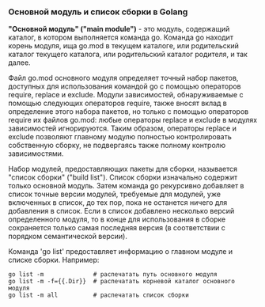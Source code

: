 ### Основной модуль и список сборки в Golang

**"Основной модуль" ("main module")** - это модуль, содержащий каталог, в котором выполняется команда go. Команда go находит корень модуля, ища go.mod в текущем каталоге, или родительский каталог текущего каталога, или родительский каталог родителя, и так далее.

Файл go.mod основного модуля определяет точный набор пакетов, доступных для использования командой go с помощью операторов require, replace и exclude. Модули зависимостей, обнаруживаемые с помощью следующих операторов require, также вносят вклад в определение этого набора пакетов, но только с помощью операторов require их файлов go.mod: любые операторы replace и exclude в модулях зависимостей игнорируются. Таким образом, операторы replace и exclude позволяют главному модулю полностью контролировать собственную сборку, не подвергаясь также полному контролю зависимостями.

Набор модулей, предоставляющих пакеты для сборки, называется "список сборки" ("build list"). Список сборки изначально содержит только основной модуль. Затем команда go рекурсивно добавляет в список точные версии модулей, требуемые для модулей, уже включенных в список, до тех пор, пока не останется ничего для добавления в список. Если в список добавлено несколько версий определенного модуля, то в конце для использования в сборке сохраняется только самая последняя версия (в соответствии с порядком семантической версии).

Команда 'go list' предоставляет информацию о главном модуле и списке сборки. Например:

```
go list -m              # распечатать путь основного модуля
go list -m -f={{.Dir}}  # распечатать корневой каталог основного модуля
go list -m all          # распечатать список сборки

```

